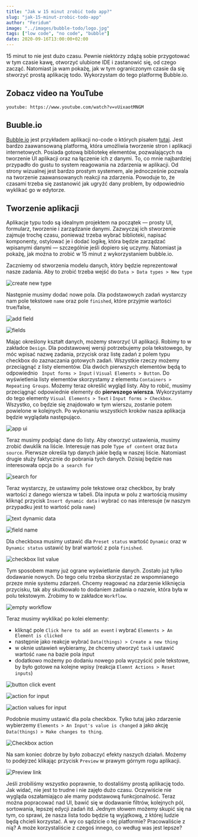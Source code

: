 ```yaml
---
title: "Jak w 15 minut zrobić todo app?"
slug: "jak-15-minut-zrobic-todo-app"
author: "Feridum"
image: "../images/bubble-todo/logo.jpg"
tags: ["low code", "no code", "bubble"]
date: 2020-09-16T13:00:00+02:00
---
```


15 minut to nie jest dużo czasu. Pewnie niektórzy zdążą sobie przygotować w tym czasie kawę, otworzyć ulubione IDE i zastanowić się, od czego zacząć. Natomiast ja wam pokażę, jak w tym ograniczonym czasie da się stworzyć prostą aplikację todo. Wykorzystam do tego platformę Bubble.io.

<!--more-->

## Zobacz video na YouTube

`youtube: https://www.youtube.com/watch?v=vUixaotMNGM`

## Buuble.io

[Bubble.io](http://bubble.io) jest przykładem aplikacji no-code o których pisałem [tutaj](https://fsgeek.pl/post/czym-jest-low-code-no-code). Jest bardzo zaawansowaną platformą, która umożliwia tworzenie stron i aplikacji internetowych. Posiada gotową bibliotekę elementów, pozwalających na tworzenie UI aplikacji oraz na łączenie ich z danymi. To, co mnie najbardziej przypadło do gustu to system reagowania na zdarzenia w aplikacji. Od strony wizualnej jest bardzo prostym systemem, ale jednocześnie pozwala na tworzenie zaawansowanych reakcji na zdarzenia. Powoduje to, że czasami trzeba się zastanowić jak ugryźć dany problem, by odpowiednio wyklikać go w edytorze.

## Tworzenie aplikacji

Aplikacje typu todo są idealnym projektem na początek — prosty UI, formularz, tworzenie i zarządzanie danymi. Zazwyczaj ich stworzenie zajmuje trochę czasu, ponieważ trzeba wybrać biblioteki, napisać komponenty, ostylować je i dodać logikę, która będzie zarządzać wpisanymi danymi — szczególnie jeśli dopiero się uczymy. Natomiast ja pokażę, jak można to zrobić w 15 minut z wykorzystaniem bubble.io. 

Zaczniemy od stworzenia modelu danych, który będzie reprezentował nasze zadania. Aby to zrobić trzeba wejść do `Data > Data types > New type` 

![create new type](../images/bubble-todo/create_type.png)

Następnie musimy dodać nowe pola. Dla podstawowych zadań wystarczy nam pole tekstowe `name` oraz pole `finished`, które przyjmie wartości true/false,

![add field](../images/bubble-todo/add_field.png)

![fields](../images/bubble-todo/fields.png)

Mając określony kształt danych, możemy stworzyć UI aplikacji. Robimy to w zakładce `Design`. Dla podstawowej wersji potrzebujemy pola tekstowego, by móc wpisać nazwę zadania, przycisk oraz listę zadań z polem typu checkbox do zaznaczania gotowych zadań. Wszystkie rzeczy możemy przeciągnąć z listy elementów. Dla dwóch pierwszych elementów będą to odpowiednio ` Input forms > Input` i `Visual Elements > Button`. Do wyświetlenia listy elementów skorzystamy z elementu `Containers > Repeating Groups`. Możemy teraz określić wygląd listy. Aby to robić, musimy przeciągnąć odpowiednie elementy do **pierwszego wiersza**. Wykorzystamy do tego elementy `Visual Elements > Text` i `Input forms > Checkbox`. Wszystko, co będzie się znajdowało w tym wierszu, zostanie potem powielone w kolejnych. Po wykonaniu wszystkich kroków nasza aplikacja będzie wyglądała następująco.

![app ui](../images/bubble-todo/ui.png)

Teraz musimy podpiąć dane do listy. Aby otworzyć ustawienia, musimy zrobić dwuklik na liście. Interesuje nas pole `Type of content` oraz `Data source`. Pierwsze określa typ danych jakie będą w naszej liście. Natomiast drugie służy faktycznie do pobrania tych danych. Dzisiaj będzie nas interesowała opcja `Do a search for`

![search for](../images/bubble-todo/search-for.png)

Teraz wystarczy, że ustawimy pole tekstowe oraz checkbox, by brały wartości z danego wiersza w tabeli. Dla inputa w polu z wartością musimy kliknąć przycisk `Insert dynamic data` i wybrać co nas interesuje (w naszym przypadku jest to wartość pola `name`) 

![text dynamic data](../images/bubble-todo/dynamic_data.jpg)

![field name](../images/bubble-todo/field_name.png)

Dla checkboxa musimy ustawić dla `Preset status` wartość `Dynamic` oraz w `Dynamic status` ustawić by brał wartość z pola `finished`.

![checkbox list value](../images/bubble-todo/checkbox.png)

Tym sposobem mamy już ograne wyświetlanie danych. Zostało już tylko dodawanie nowych. Do tego celu trzeba skorzystać ze wspomnianego przeze mnie systemu zdarzeń. Chcemy reagować na zdarzenie kliknięcia przycisku, tak aby skutkowało to dodaniem zadania o nazwie, która była w polu tekstowym. Zrobimy to w zakładce `Workflow`.

![empty workflow](../images/bubble-todo/workflow.png)

Teraz musimy wyklikać po kolei elementy: 

- kliknąć pole `Click here to add an event` i wybrać `Elements > An Element is clicked`
- następnie jako reakcje wybrać `Data(things) > Create a new thing`
- w oknie ustawień wybieramy, że chcemy utworzyć `task` i ustawić wartość `name` na bazie pola input
- dodatkowo możemy po dodaniu nowego pola wyczyścić pole tekstowe, by było gotowe na kolejne wpisy (reakcja `Elemnt Actions > Reset inputs`)

![button click event](../images/bubble-todo/event.png)

![action for input](../images/bubble-todo/action.png)

![action values for input](../images/bubble-todo/action_value.png)

Podobnie musimy ustawić dla pola checkbox. Tylko tutaj jako zdarzenie wybierzemy `Elements > An Input's value is changed` a jako akcję `Data(things) > Make changes to thing`.

![Checkbox action](../images/bubble-todo/checkbox_action.png)

Na sam koniec dobrze by było zobaczyć efekty naszych działań. Możemy to podejrzeć klikając przycisk `Preview` w prawym górnym rogu aplikacji.

![Preview link](../images/bubble-todo/preview.png)

Jeśli zrobiliśmy wszystko poprawnie, to dostaliśmy prostą aplikację todo. Jak widać, nie jest to trudne i nie zajęło dużo czasu. Oczywiście nie wygląda oszałamiająco ale mamy podstawową funkcjonalność. Teraz można popracować nad UI, bawić się w dodawanie filtrów, kolejnych pól, sortowania, lepszej edycji zadań itd. Jednym słowem możemy skupić się na tym, co sprawi, że nasza lista todo będzie tą wyjątkową, z której ludzie będą chcieli korzystać. A wy co sądzicie o tej platformie? Pracowaliście z nią? A może korzystaliście z czegoś innego, co według was jest lepsze?